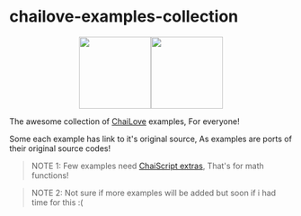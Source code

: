 # chailove-examples-collection

<div align="center">
  <img src="https://www.libretro.com/wp-content/uploads/2017/12/chaiscript.png" width="128" height="128"><img src="https://www.libretro.com/wp-content/uploads/2017/12/chailovelogo.png" width="128" height="128">
</div>

The awesome collection of [ChaiLove](https://www.libretro.com/index.php/chailove/) examples, For everyone!

Some each example has link to it's original source, As examples are ports of their original source codes!

> NOTE 1: Few examples need [ChaiScript extras](https://github.com/ChaiScript/ChaiScript_extras), That's for math functions!

> NOTE 2: Not sure if more examples will be added but soon if i had time for this :(
